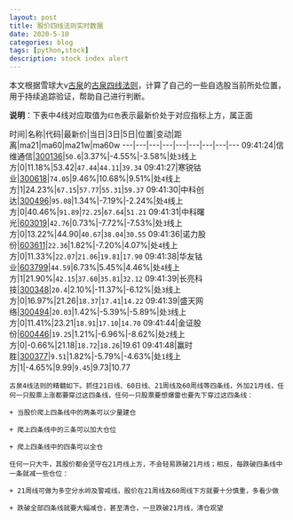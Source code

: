 ```yaml
---
layout: post
title: 股价四线法则实时数据
date: 2020-5-10
categories: blog
tags: [python,stock]
description: stock index alert
---
```



本文根据雪球大v[古泉](https://xueqiu.com/u/7148646888)的[古泉四线法则](https://xueqiu.com/7148646888/130498192)，计算了自己的一些自选股当前所处位置，用于持续追踪验证，帮助自己进行判断。

**说明**：下表中4线对应取值为`红色`表示最新价处于对应指标上方，属正面

时间|名称|代码|最新价|当日|3日|5日|位置|变动|距离|ma21|ma60|ma21w|ma60w
---|---|---|---|---|---|---|---|---
09:41:24|信维通信|[300136](https://xueqiu.com/S/SZ300136)|`50.6`|3.37%|-4.55%|-3.58%|处`3`线上方|0|11.18%|53.42|`47.44`|`44.11`|`39.34`
09:41:27|寒锐钴业|[300618](https://xueqiu.com/S/SZ300618)|`74.05`|9.46%|10.68%|9.51%|处`4`线上方|1|24.23%|`67.15`|`57.77`|`55.31`|`59.37`
09:41:30|中科创达|[300496](https://xueqiu.com/S/SZ300496)|`95.08`|1.34%|-7.19%|-2.24%|处`4`线上方|0|40.46%|`91.89`|`72.25`|`67.64`|`51.21`
09:41:31|中科曙光|[603019](https://xueqiu.com/S/SH603019)|`42.76`|0.73%|-7.72%|-7.53%|处`3`线上方|0|13.22%|44.90|`40.67`|`38.04`|`30.55`
09:41:36|诺力股份|[603611](https://xueqiu.com/S/SH603611)|`22.36`|1.82%|-7.20%|4.07%|处`4`线上方|0|11.33%|`22.07`|`21.06`|`19.81`|`17.90`
09:41:38|华友钴业|[603799](https://xueqiu.com/S/SH603799)|`44.59`|6.73%|5.45%|4.46%|处`4`线上方|1|21.90%|`42.15`|`37.60`|`35.81`|`32.12`
09:41:39|长亮科技|[300348](https://xueqiu.com/S/SZ300348)|`20.4`|2.10%|-11.37%|-6.12%|处`3`线上方|0|16.97%|21.26|`18.37`|`17.41`|`14.22`
09:41:39|盛天网络|[300494](https://xueqiu.com/S/SZ300494)|`20.03`|1.42%|-5.39%|-5.89%|处`3`线上方|0|11.41%|23.21|`18.91`|`17.10`|`14.70`
09:41:44|金证股份|[600446](https://xueqiu.com/S/SH600446)|`19.25`|1.21%|-6.96%|-8.62%|处`2`线上方|0|-0.66%|21.18|`18.72`|`18.26`|19.61
09:41:48|赢时胜|[300377](https://xueqiu.com/S/SZ300377)|`9.51`|1.82%|-5.79%|-4.63%|处`1`线上方|1|-4.65%|9.99|`9.45`|9.73|10.77

```
古泉4线法则的精髓如下。抓住21日线、60日线、21周线及60周线等四条线，外加21月线，任何一只股票上涨都要穿过这四条线，任何一只股票要想爆雷也要先下穿过这四条线：

+ 当股价爬上四条线中的两条可以少量建仓

+ 爬上四条线中的三条可以加大仓位

+ 爬上四条线中的四条可以全仓

任何一只大牛，其股价都会坚守在21月线上方，不会轻易跌破21月线；相反，每跌破四条线中一条就减一些仓位：

+ 21周线可做为多空分水岭及警戒线，股价在21周线及60周线下方就要十分慎重，多看少做

+ 跌破全部四条线就要大幅减仓，甚至清仓，一旦跌破21月线，清仓观望
```